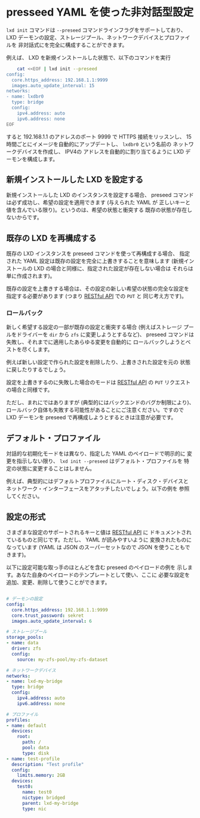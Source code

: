 # presseed YAML を使った非対話型設定
<!-- Non-interactive configuration via preseed YAML -->

<!--
The `lxd init` command supports a `\-\-preseed` command line flag that
makes it possible to fully configure LXD daemon settings, storage
pools, network devices and profiles, in a non-interactive way.
-->
`lxd init` コマンドは `--preseed` コマンドラインフラグをサポートしており、
LXD デーモンの設定、ストレージプール、ネットワークデバイスとプロファイルを
非対話式にを完全に構成することができます。

<!--
For example, starting from a brand new LXD installation, the command
line:
-->
例えば、 LXD を新規インストールした状態で、以下のコマンドを実行

```bash
    cat <<EOF | lxd init --preseed
config:
  core.https_address: 192.168.1.1:9999
  images.auto_update_interval: 15
networks:
- name: lxdbr0
  type: bridge
  config:
    ipv4.address: auto
    ipv6.address: none
EOF
```

<!--
will configure the LXD daemon to listen for HTTPS connections on port
9999 of the 192.168.1.1 address, to automatically update images every
15 hours, and to create a network bridge device named `lxdbr0`, which
will get assigned an IPv4 address automatically.
-->
すると 192.168.1.1 のアドレスのポート 9999 で HTTPS 接続をリッスンし、 
15 時間ごとにイメージを自動的にアップデートし、 `lxdbr0` という名前の
ネットワークデバイスを作成し、 IPV4の アドレスを自動的に割り当てるように
LXD デーモンを構成します。

## 新規インストールした LXD を設定する <!-- Configure a brand new LXD -->

<!--
If you are configuring a brand new LXD instance, then the preseed
command will always succeed and apply the desired configuration (as
long as the given YAML contains valid keys and values), since there is
no existing state that might conflict with the desired one.
-->
新規インストールした LXD のインスタンスを設定する場合、 preseed
コマンドは必ず成功し、希望の設定を適用できます (与えられた YAML が
正しいキーと値を含んでいる限り)。というのは、希望の状態と衝突する
既存の状態が存在しないからです。

## 既存の LXD を再構成する <!-- Re-configuring an existing LXD -->

<!--
If you are re-configuring an existing LXD instance using the preseed
command, then the provided YAML configuration is meant to completely
overwrite existing entities (if the provided entities do not exist,
they will just be created, as in the brand new LXD case).
-->
既存の LXD インスタンスを preseed コマンドを使って再構成する場合、
指定された YAML 設定は既存の設定を完全に上書きすることを意味します
(新規インストールの LXD の場合と同様に、指定された設定が存在しない場合は
それらは単に作成されます)。

<!--
In case you are overwriting an existing entity you must provide the full
configuration of the new desired state for the entity (i.e. the semantics is
the same as a `PUT` request in the [RESTful API](rest-api.md)).
-->
既存の設定を上書きする場合は、その設定の新しい希望の状態の完全な設定を
指定する必要があります (つまり [RESTful API](rest-api.md) での `PUT` と
同じ考え方です)。

### ロールバック <!-- Rollback -->

<!--
If some parts of the new desired configuration conflict with the
existing state (for example they try to change the driver of a storage
pool from `dir` to `zfs`), then the preseed command will fail and will
automatically try its best to rollback any change that was applied so
far.
-->
新しく希望する設定の一部が既存の設定と衝突する場合 (例えばストレージ
プールをドライバーを `dir` から `zfs` に変更しようとするなど)、
preseed コマンドは失敗し、それまでに適用したあらゆる変更を自動的に
ロールバックしようとベストを尽くします。

<!--
For example it will delete entities that were created by the new
configuration and revert overwritten entities back to their original
state.
-->
例えば新しい設定で作られた設定を削除したり、上書きされた設定を元の
状態に戻したりするでしょう。

<!--
Failure modes when overwriting entities are the same as `PUT` requests
in the [RESTful API](rest-api.md).
-->
設定を上書きするのに失敗した場合のモードは [RESTful API](rest-api.md)
の `PUT` リクエストの場合と同様です。

<!--
Note however, that the rollback itself might potentially fail as well,
although rarely (typically due to backend bugs or limitations). Thus
care must be taken when trying to reconfigure a LXD daemon via
preseed.
-->
ただし、まれにではありますが (典型的にはバックエンドのバグか制限により)、
ロールバック自体も失敗する可能性があることにご注意ください。ですので
LXD デーモンを preseed で再構成しようとするときは注意が必要です。


## デフォルト・プロファイル <!-- Default profile-->

<!--
Differently from the interactive init mode, the `lxd init \-\-preseed`
command line will not modify the default profile in any particular
way, unless you explicitly express that in the provided YAML payload.
-->
対話的な初期化モードをは異なり、指定した YAML のペイロードで明示的に
変更を指示しない限り、 `lxd init --preseed` はデフォルト・プロファイルを
特定の状態に変更することはしません。

<!--
For instance, you will typically want to attach a root disk device and
a network interface to your default profile. See below for an example.
-->
例えば、典型的にはデフォルトプロファイルにルート・ディスク・デバイスと
ネットワーク・インターフェースをアタッチしたいでしょう。以下の例を
参照してください。

## 設定の形式 <!-- Configuration format -->

<!--
The supported keys and values of the various entities are the same as
the ones documented in the [RESTful API](rest-api.md), but converted
to YAML for easier reading (however you can use JSON too, since YAML
is a superset of JSON).
-->
さまざまな設定のサポートされるキーと値は [RESTful API](rest-api.md) に
ドキュメントされているものと同じです。ただし、 YAML が読みやすいように
変換されたものになっています (YAML は JSON のスーパーセットなので
JSON を使うこともできます)。

<!--
Here follows an example of a preseed payload containing most of the
possible configuration knobs. You can use it as a template for your
own one, and add, change or remove what you need:
-->
以下に設定可能な取っ手のほとんどを含む preseed のペイロードの例を
示します。あなた自身のペイロードのテンプレートとして使い、ここに
必要な設定を追加、変更、削除して使うことができます。

<!--
```yaml

# Daemon settings
config:
  core.https_address: 192.168.1.1:9999
  core.trust_password: sekret
  images.auto_update_interval: 6

# Storage pools
storage_pools:
- name: data
  driver: zfs
  config:     
    source: my-zfs-pool/my-zfs-dataset

# Network devices
networks:
- name: lxd-my-bridge
  type: bridge
  config:
    ipv4.address: auto
    ipv6.address: none

# Profiles
profiles:
- name: default
  devices:
    root:
      path: /
      pool: data
      type: disk
- name: test-profile
  description: "Test profile"
  config:
    limits.memory: 2GB
  devices:
    test0:
      name: test0
      nictype: bridged
      parent: lxd-my-bridge
      type: nic
```
-->

```yaml

# デーモンの設定
config:
  core.https_address: 192.168.1.1:9999
  core.trust_password: sekret
  images.auto_update_interval: 6

# ストレージプール
storage_pools:
- name: data
  driver: zfs
  config:     
    source: my-zfs-pool/my-zfs-dataset

# ネットワークデバイス
networks:
- name: lxd-my-bridge
  type: bridge
  config:
    ipv4.address: auto
    ipv6.address: none

# プロファイル
profiles:
- name: default
  devices:
    root:
      path: /
      pool: data
      type: disk
- name: test-profile
  description: "Test profile"
  config:
    limits.memory: 2GB
  devices:
    test0:
      name: test0
      nictype: bridged
      parent: lxd-my-bridge
      type: nic
```
